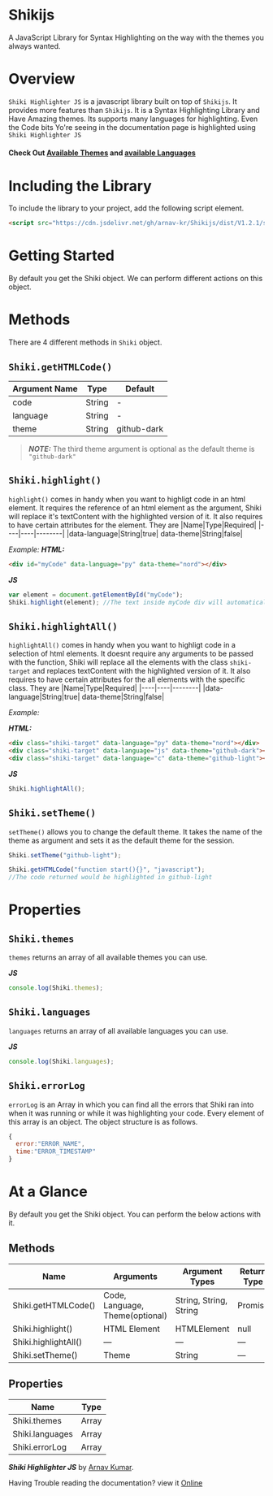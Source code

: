 # Shikijs
A JavaScript Library for Syntax Highlighting on the way with the themes you always wanted.

# Overview
`Shiki Highlighter JS` is a javascript library built on top of `Shikijs`. It provides more features than `Shikijs`. It is a Syntax Highlighting Library and Have Amazing themes. Its supports many languages for highlighting. Even the Code bits Yo're seeing in the documentation page is highlighted using `Shiki Highlighter JS`

#### Check Out [Available Themes](Themes.md) and [available Languages](Languages.md)


# Including the Library
To include the library to your project, add the following script element.
```html
<script src="https://cdn.jsdelivr.net/gh/arnav-kr/Shikijs/dist/V1.2.1/shikiHighlighter.min.js"></script>
```

# Getting Started
By default you get the Shiki object. We can perform different actions on this object.


# Methods

There are 4 different methods in `Shiki` object.

## `Shiki.getHTMLCode()`

|Argument Name|Type|Default|
|-------------|----|-------|
|code|String| - |
|language|String| - |
|theme|String| github-dark |

> **_NOTE:_**
> The third theme argument is optional as the default theme is `"github-dark"`


## `Shiki.highlight()`

`highlight()` comes in handy when you want to highligt code in an html element. It requires the reference of an html element as the argument, Shiki will replace it's textContent with the highlighted version of it.
It also requires to have certain attributes for the element. They are
|Name|Type|Required|
|----|----|--------|
|data-language|String|true|
data-theme|String|false|

_Example:_
**_HTML:_**
```html
<div id="myCode" data-language="py" data-theme="nord"></div>
```
**_JS_**
```javascript
var element = document.getElementById("myCode");
Shiki.highlight(element); //The text inside myCode div will automatically be highlighted
```


## `Shiki.highlightAll()`

`highlightAll()` comes in handy when you want to highligt code in a selection of html elements. It doesnt require any arguments to be passed with the function, Shiki will replace all the elements with the class `shiki-target` and replaces textContent with the highlighted version of it.
It also requires to have certain attributes for the all elements with the specific class. They are
|Name|Type|Required|
|----|----|--------|
|data-language|String|true|
data-theme|String|false|

_Example:_

**_HTML:_**
```html
<div class="shiki-target" data-language="py" data-theme="nord"></div>
<div class="shiki-target" data-language="js" data-theme="github-dark"></div>
<div class="shiki-target" data-language="c" data-theme="github-light"></div>
```
**_JS_**
```javascript
Shiki.highlightAll();
```

## `Shiki.setTheme()`

`setTheme()` allows you to change the default theme. It takes the name of the theme as argument and sets it as the default theme for the session.

```javascript
Shiki.setTheme("github-light");

Shiki.getHTMLCode("function start(){}", "javascript");
//The code returned would be highlighted in github-light
```


# Properties

## `Shiki.themes`

`themes` returns an array of all available themes you can use.

**_JS_**
```javascript
console.log(Shiki.themes);
```

## `Shiki.languages`

`languages` returns an array of all available languages you can use.

**_JS_**
```javascript
console.log(Shiki.languages);
```

## `Shiki.errorLog`

`errorLog` is an Array in which you can find all the errors that Shiki ran into when it was running or while it was highlighting your code. Every element of this array is an object. The object structure is as follows.

```javascript
{
  error:"ERROR_NAME",
  time:"ERROR_TIMESTAMP"
}
```


# At a Glance

By default you get the Shiki object. You can perform the below actions with it.

## Methods
| Name | Arguments| Argument Types | Return Type |
| --- | --- | --- | --- |
| Shiki.getHTMLCode() | Code, Language, Theme(optional) | String, String, String | Promise |
| Shiki.highlight() | HTML Element | HTMLElement | null |
| Shiki.highlightAll() | — | — | — |
| Shiki.setTheme() | Theme | String | — |

## Properties

| Name	| Type |
| --- | --- |
| Shiki.themes | Array |
| Shiki.languages | Array |
| Shiki.errorLog | Array |


_**Shiki Highlighter JS**_ by [Arnav Kumar](https://github/com/arnav-kr).

Having Trouble reading the documentation? view it [Online](https://arnav-kr.github.io/shikijs)


